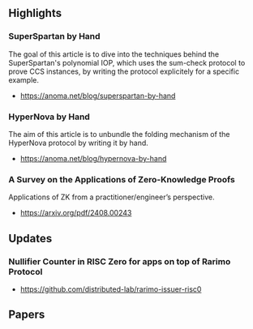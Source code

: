 ## Highlights
### SuperSpartan by Hand
The goal of this article is to dive into the techniques behind the SuperSpartan's polynomial IOP, which uses the sum-check protocol to prove CCS instances, by writing the protocol explicitely for a specific example. 
- <https://anoma.net/blog/superspartan-by-hand>
### HyperNova by Hand
The aim of this article is to unbundle the folding mechanism of the HyperNova protocol by writing it by hand.
- <https://anoma.net/blog/hypernova-by-hand>
### A Survey on the Applications of Zero-Knowledge Proofs
Applications of ZK from a practitioner/engineer’s perspective.
- <https://arxiv.org/pdf/2408.00243>

## Updates
### Nullifier Counter in RISC Zero for apps on top of Rarimo Protocol
- <https://github.com/distributed-lab/rarimo-issuer-risc0>

## Papers
